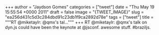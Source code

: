
+++
author = "Jaydson Gomes"
categories = ["tweet"]
date = "Thu May 19 15:55:54 +0000 2011"
draft = false
image = "{TWEET_IMAGE}"
slug = "ea256d431c5d3c284dbd91c23db1f9ca2892d78e"
tags = ["tweet"]
title = """RT @miketaylr: @qmx's tal..."""
+++
RT @miketaylr: @qmx's talk on dyn.js could have been the keynote at @jsconf. awesome stuff. #braziljs.
